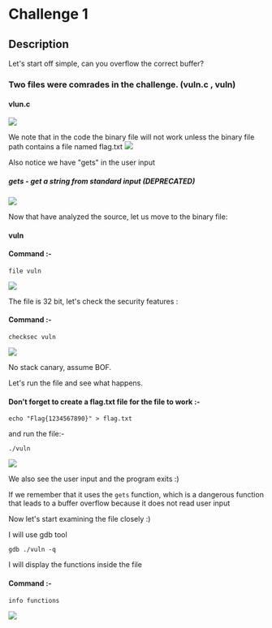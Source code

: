 # Challenge 1
## Description
Let's start off simple, can you overflow the correct buffer?

### Two files were comrades in the challenge. (vuln.c , vuln)
#### vlun.c
<img src="https://github.com/q5fj/Pwn/assets/88992167/76c5aa29-ee1d-4098-bd72-92e7207f575c">

We note that in the code the binary file will not work unless the binary file path contains a file named flag.txt
<img src="https://github.com/q5fj/Pwn/assets/88992167/0a7f786c-8fbc-4524-832f-c38b7a61fcf3">

Also notice we have "gets" in the user input 

##### gets - get a string from standard input (DEPRECATED)
<img src="https://github.com/q5fj/Pwn/assets/88992167/0ae608e9-5726-4212-8449-47e2ea331cb7">

Now that have analyzed the source, let us move to the binary file:
#### vuln
#### Command :-
```
file vuln 
```
<img src="https://github.com/q5fj/Pwn/assets/88992167/0b59e5e3-38cb-4508-926f-0961f43efe8e">

The file is 32 bit, let's check the security features : 
#### Command :-
```
checksec vuln 
```
<img src="https://github.com/q5fj/Pwn/assets/88992167/598555c8-43eb-48d6-a71e-04da7dcd334e">

No stack canary, assume BOF.

Let's run the file and see what happens.
#### Don't forget to create a flag.txt file for the file to work :-
```
echo "Flag{1234567890}" > flag.txt
```
and run the file:-
```
./vuln
```
<img src="https://github.com/q5fj/Pwn/assets/88992167/1c98a2ec-7e8c-41d5-ab81-c8d787f95f6b">

We also see the user input and the program exits :)

If we remember that it uses the `gets` function, which is a dangerous function that leads to a buffer overflow because it does not read user input



Now let's start examining the file closely :)

I will use gdb tool
```
gdb ./vuln -q
```
I will display the functions inside the file 
#### Command :-
```
info functions
```
<img src="https://github.com/q5fj/Pwn/assets/88992167/dc92ea00-d1dd-462f-9b60-d86e3432bb0e">


